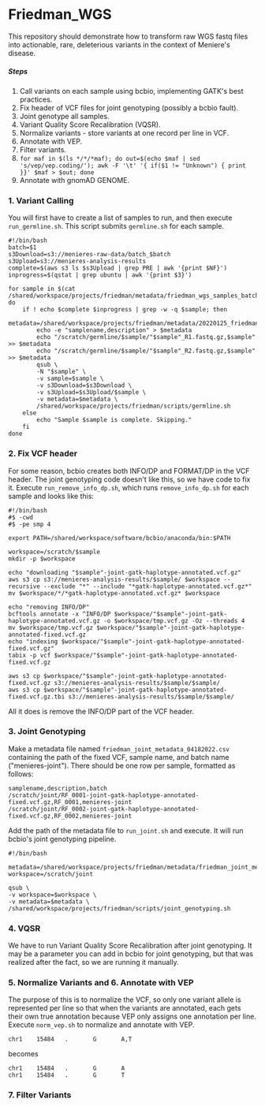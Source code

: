 # Friedman_WGS

This repository should demonstrate how to transform raw WGS fastq files into actionable, rare, deleterious variants in the context of Meniere's disease.

##### Steps

1. Call variants on each sample using bcbio, implementing GATK's best practices.
2. Fix header of VCF files for joint genotyping (possibly a bcbio fault).
3. Joint genotype all samples.
4. Variant Quality Score Recalibration (VQSR).
5. Normalize variants - store variants at one record per line in VCF.
6. Annotate with VEP.
7. Filter variants.
8. `for maf in $(ls */*/*maf); do out=$(echo $maf | sed 's/vep/vep.coding/'); awk -F '\t' '{ if($1 != "Unknown") { print }}' $maf > $out; done`
9. Annotate with gnomAD GENOME.

### 1. Variant Calling

You will first have to create a list of samples to run, and then execute `run_germline.sh`. This script submits `germline.sh` for each sample.

```
#!/bin/bash
batch=$1
s3Download=s3://menieres-raw-data/batch_$batch
s3Upload=s3://menieres-analysis-results
complete=$(aws s3 ls $s3Upload | grep PRE | awk '{print $NF}')
inprogress=$(qstat | grep ubuntu | awk '{print $3}')

for sample in $(cat /shared/workspace/projects/friedman/metadata/friedman_wgs_samples_batch$batch.txt); do
    if ! echo $complete $inprogress | grep -w -q $sample; then
        metadata=/shared/workspace/projects/friedman/metadata/20220125_friedman_wgs_"$sample".csv
        echo -e "samplename,description" > $metadata
        echo "/scratch/germline/$sample/"$sample"_R1.fastq.gz,$sample" >> $metadata
        echo "/scratch/germline/$sample/"$sample"_R2.fastq.gz,$sample" >> $metadata
        qsub \
        -N "$sample" \
        -v sample=$sample \
        -v s3Download=$s3Download \
        -v s3Upload=$s3Upload/$sample \
        -v metadata=$metadata \
        /shared/workspace/projects/friedman/scripts/germline.sh
    else
        echo "Sample $sample is complete. Skipping."
    fi
done
```
### 2. Fix VCF header

For some reason, bcbio creates both INFO/DP and FORMAT/DP in the VCF header. The joint genotyping code doesn't like this, so we have code to fix it. Execute `run_remove_info_dp.sh`, which runs `remove_info_dp.sh` for each sample and looks like this:
```
#!/bin/bash
#$ -cwd
#$ -pe smp 4

export PATH=/shared/workspace/software/bcbio/anaconda/bin:$PATH

workspace=/scratch/$sample
mkdir -p $workspace

echo "downloading "$sample"-joint-gatk-haplotype-annotated.vcf.gz"
aws s3 cp s3://menieres-analysis-results/$sample/ $workspace --recursive --exclude "*" --include "*gatk-haplotype-annotated.vcf.gz*"
mv $workspace/*/*gatk-haplotype-annotated.vcf.gz* $workspace

echo "removing INFO/DP"
bcftools annotate -x ^INFO/DP $workspace/"$sample"-joint-gatk-haplotype-annotated.vcf.gz -o $workspace/tmp.vcf.gz -Oz --threads 4
mv $workspace/tmp.vcf.gz $workspace/"$sample"-joint-gatk-haplotype-annotated-fixed.vcf.gz
echo "indexing $workspace/"$sample"-joint-gatk-haplotype-annotated-fixed.vcf.gz"
tabix -p vcf $workspace/"$sample"-joint-gatk-haplotype-annotated-fixed.vcf.gz

aws s3 cp $workspace/"$sample"-joint-gatk-haplotype-annotated-fixed.vcf.gz s3://menieres-analysis-results/$sample/$sample/
aws s3 cp $workspace/"$sample"-joint-gatk-haplotype-annotated-fixed.vcf.gz.tbi s3://menieres-analysis-results/$sample/$sample/
```
All it does is remove the INFO/DP part of the VCF header.

### 3. Joint Genotyping
Make a metadata file named `friedman_joint_metadata_04182022.csv` containing the path of the fixed VCF, sample name, and batch name ("menieres-joint"). There should be one row per sample, formatted as follows:
```
samplename,description,batch
/scratch/joint/RF_0001-joint-gatk-haplotype-annotated-fixed.vcf.gz,RF_0001,menieres-joint
/scratch/joint/RF_0002-joint-gatk-haplotype-annotated-fixed.vcf.gz,RF_0002,menieres-joint
```
Add the path of the metadata file to `run_joint.sh` and execute. It will run bcbio's joint genotyping pipeline.
```
#!/bin/bash

metadata=/shared/workspace/projects/friedman/metadata/friedman_joint_metadata_04182022.csv
workspace=/scratch/joint

qsub \
-v workspace=$workspace \
-v metadata=$metadata \
/shared/workspace/projects/friedman/scripts/joint_genotyping.sh
```
### 4. VQSR

We have to run Variant Quality Score Recalibration after joint genotyping. It may be a parameter you can add in bcbio for joint genotyping, but that was realized after the fact, so we are running it manually.

### 5. Normalize Variants and 6. Annotate with VEP

The purpose of this is to normalize the VCF, so only one variant allele is represented per line so that when the variants are annotated, each gets their own true annotation because VEP only assigns one annotation per line.  Execute `norm_vep.sh` to normalize and annotate with VEP.
```
chr1    15484   .       G       A,T
```
becomes
```
chr1    15484   .       G       A
chr1    15484   .       G       T
```
### 7. Filter Variants
